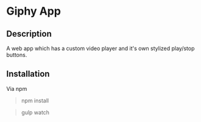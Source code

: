 # Giphy App

## Description

A web app which has a custom video player and it's own stylized play/stop buttons.

## Installation

Via npm

> npm install

> gulp watch

